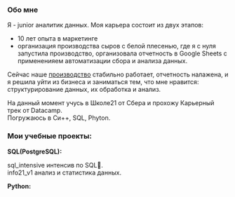 ### Обо мне  
Я - junior аналитик данных. Моя карьера состоит из двух этапов:
- 10 лет опыта в маркетинге
- организация производства сыров с белой плесенью, где я с нуля запустила производство, организовала отчетность в Google Sheets с примененияем автоматизации сбора и анализа данных.
   
Сейчас наше [производство](https://ipatov.info/) стабильно работает, отчетность налажена, и я решила уйти из бизнеса и заниматься тем, что мне нравится: структурирование данных, их обработка и анализ.
  
На данный момент учусь в Школе21 от Сбера и прохожу Карьерный трек от Datacamp.    
Погружаюсь в Си++, SQL, Phyton.

### Мои учебные проекты:

**SQL(PostgreSQL):**

sql_intensive интенсив по SQL🐘.  
info21_v1 анализ и статистика данных. 

**Python:**





